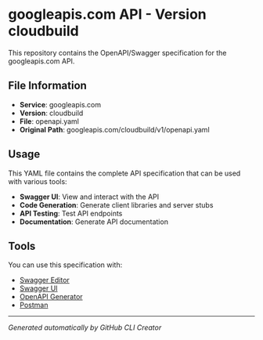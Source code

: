 # googleapis.com API - Version cloudbuild

This repository contains the OpenAPI/Swagger specification for the googleapis.com API.

## File Information

- **Service**: googleapis.com
- **Version**: cloudbuild
- **File**: openapi.yaml
- **Original Path**: googleapis.com/cloudbuild/v1/openapi.yaml

## Usage

This YAML file contains the complete API specification that can be used with various tools:

- **Swagger UI**: View and interact with the API
- **Code Generation**: Generate client libraries and server stubs
- **API Testing**: Test API endpoints
- **Documentation**: Generate API documentation

## Tools

You can use this specification with:

- [Swagger Editor](https://editor.swagger.io/)
- [Swagger UI](https://swagger.io/tools/swagger-ui/)
- [OpenAPI Generator](https://openapi-generator.tech/)
- [Postman](https://www.postman.com/)

---

*Generated automatically by GitHub CLI Creator*
